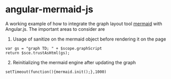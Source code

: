 angular-mermaid-js
==================

A working example of how to integrate the graph layout tool [mermaid](https://github.com/knsv/mermaid) with Angular.js. The important areas to consider are

1. Usage of sanitize on the mermaid object before rendering it on the page
```
var gs = "graph TD; " + $scope.graphScript
return $sce.trustAsHtml(gs);
```
2. Reinitializing the mermaid engine after updating the graph
```
setTimeout(function(){mermaid.init();},1000)
```
